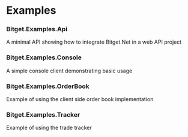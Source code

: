 # Examples

### Bitget.Examples.Api
A minimal API showing how to integrate Bitget.Net in a web API project

### Bitget.Examples.Console
A simple console client demonstrating basic usage

### Bitget.Examples.OrderBook
Example of using the client side order book implementation

### Bitget.Examples.Tracker
Example of using the trade tracker